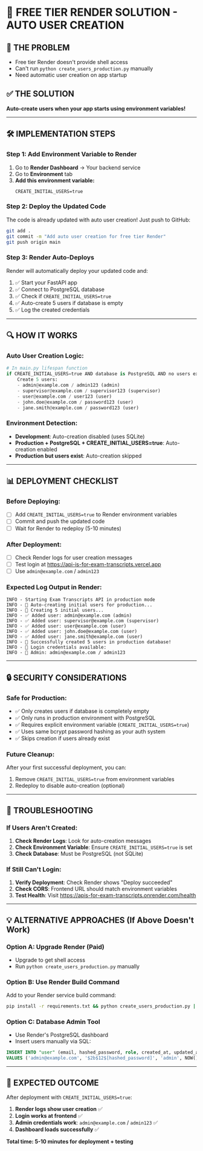 # 🚀 FREE TIER RENDER SOLUTION - AUTO USER CREATION

## 🎯 THE PROBLEM
- Free tier Render doesn't provide shell access
- Can't run `python create_users_production.py` manually  
- Need automatic user creation on app startup

## ✅ THE SOLUTION
**Auto-create users when your app starts using environment variables!**

---

## 🛠️ IMPLEMENTATION STEPS

### Step 1: Add Environment Variable to Render

1. Go to **Render Dashboard** → Your backend service
2. Go to **Environment** tab
3. **Add this environment variable:**
   ```
   CREATE_INITIAL_USERS=true
   ```

### Step 2: Deploy the Updated Code

The code is already updated with auto user creation! Just push to GitHub:

```bash
git add .
git commit -m "Add auto user creation for free tier Render"
git push origin main
```

### Step 3: Render Auto-Deploys

Render will automatically deploy your updated code and:
1. ✅ Start your FastAPI app
2. ✅ Connect to PostgreSQL database  
3. ✅ Check if `CREATE_INITIAL_USERS=true`
4. ✅ Auto-create 5 users if database is empty
5. ✅ Log the created credentials

---

## 🔍 HOW IT WORKS

### Auto User Creation Logic:
```python
# In main.py lifespan function
if CREATE_INITIAL_USERS=true AND database is PostgreSQL AND no users exist:
    Create 5 users:
    - admin@example.com / admin123 (admin)
    - supervisor@example.com / supervisor123 (supervisor) 
    - user@example.com / user123 (user)
    - john.doe@example.com / password123 (user)
    - jane.smith@example.com / password123 (user)
```

### Environment Detection:
- **Development**: Auto-creation disabled (uses SQLite)
- **Production + PostgreSQL + CREATE_INITIAL_USERS=true**: Auto-creation enabled
- **Production but users exist**: Auto-creation skipped

---

## 📊 DEPLOYMENT CHECKLIST

### Before Deploying:
- [ ] Add `CREATE_INITIAL_USERS=true` to Render environment variables
- [ ] Commit and push the updated code
- [ ] Wait for Render to redeploy (5-10 minutes)

### After Deployment:
- [ ] Check Render logs for user creation messages
- [ ] Test login at https://api-is-for-exam-transcripts.vercel.app
- [ ] Use `admin@example.com` / `admin123`

### Expected Log Output in Render:
```
INFO - Starting Exam Transcripts API in production mode
INFO - 🌱 Auto-creating initial users for production...
INFO - 👥 Creating 5 initial users...
INFO - ✅ Added user: admin@example.com (admin)
INFO - ✅ Added user: supervisor@example.com (supervisor)
INFO - ✅ Added user: user@example.com (user)
INFO - ✅ Added user: john.doe@example.com (user) 
INFO - ✅ Added user: jane.smith@example.com (user)
INFO - 🎉 Successfully created 5 users in production database!
INFO - 📧 Login credentials available:
INFO - 👤 Admin: admin@example.com / admin123
```

---

## 🔒 SECURITY CONSIDERATIONS

### Safe for Production:
- ✅ Only creates users if database is completely empty
- ✅ Only runs in production environment with PostgreSQL
- ✅ Requires explicit environment variable (`CREATE_INITIAL_USERS=true`)
- ✅ Uses same bcrypt password hashing as your auth system
- ✅ Skips creation if users already exist

### Future Cleanup:
After your first successful deployment, you can:
1. Remove `CREATE_INITIAL_USERS=true` from environment variables
2. Redeploy to disable auto-creation (optional)

---

## 🚨 TROUBLESHOOTING

### If Users Aren't Created:
1. **Check Render Logs**: Look for auto-creation messages
2. **Check Environment Variable**: Ensure `CREATE_INITIAL_USERS=true` is set
3. **Check Database**: Must be PostgreSQL (not SQLite)

### If Still Can't Login:
1. **Verify Deployment**: Check Render shows "Deploy succeeded"  
2. **Check CORS**: Frontend URL should match environment variables
3. **Test Health**: Visit https://apis-for-exam-transcripts.onrender.com/health

---

## 💡 ALTERNATIVE APPROACHES (If Above Doesn't Work)

### Option A: Upgrade Render (Paid)
- Upgrade to get shell access
- Run `python create_users_production.py` manually

### Option B: Use Render Build Command  
Add to your Render service build command:
```bash
pip install -r requirements.txt && python create_users_production.py || echo "User creation skipped"
```

### Option C: Database Admin Tool
- Use Render's PostgreSQL dashboard
- Insert users manually via SQL:
```sql
INSERT INTO "user" (email, hashed_password, role, created_at, updated_at) 
VALUES ('admin@example.com', '$2b$12$[hashed_password]', 'admin', NOW(), NOW());
```

---

## 🎉 EXPECTED OUTCOME

After deployment with `CREATE_INITIAL_USERS=true`:

1. **Render logs show user creation** ✅
2. **Login works at frontend** ✅  
3. **Admin credentials work**: `admin@example.com` / `admin123` ✅
4. **Dashboard loads successfully** ✅

**Total time: 5-10 minutes for deployment + testing**
